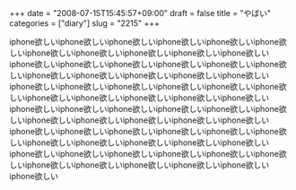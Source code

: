 +++
date = "2008-07-15T15:45:57+09:00"
draft = false
title = "やばい"
categories = ["diary"]
slug = "2215"
+++

iphone欲しいiphone欲しいiphone欲しいiphone欲しいiphone欲しいiphone欲しいiphone欲しいiphone欲しいiphone欲しいiphone欲しいiphone欲しいiphone欲しいiphone欲しいiphone欲しいiphone欲しいiphone欲しいiphone欲しいiphone欲しいiphone欲しいiphone欲しいiphone欲しいiphone欲しいiphone欲しいiphone欲しいiphone欲しいiphone欲しいiphone欲しいiphone欲しいiphone欲しいiphone欲しいiphone欲しいiphone欲しいiphone欲しいiphone欲しいiphone欲しいiphone欲しいiphone欲しいiphone欲しいiphone欲しいiphone欲しいiphone欲しいiphone欲しいiphone欲しいiphone欲しいiphone欲しいiphone欲しいiphone欲しいiphone欲しいiphone欲しいiphone欲しいiphone欲しいiphone欲しいiphone欲しいiphone欲しいiphone欲しいiphone欲しいiphone欲しいiphone欲しいiphone欲しいiphone欲しいiphone欲しいiphone欲しいiphone欲しいiphone欲しいiphone欲しいiphone欲しいiphone欲しい
